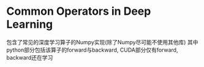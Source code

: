 # Common Operators in Deep Learning
包含了常见的深度学习算子的Numpy实现(除了Numpy尽可能不使用其他库)
其中python部分包括该算子的forward与backward, CUDA部分仅有forward, backward还在学习
